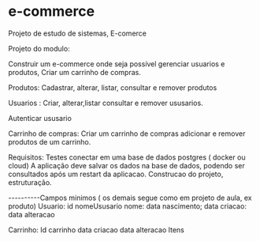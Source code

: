 # e-commerce
Projeto de estudo de sistemas, E-comerce

Projeto do modulo: 

 Construir um e-commerce onde seja possível gerenciar usuarios e produtos, Criar um carrinho de compras.  

Produtos:
    Cadastrar, alterar, listar, consultar e remover produtos

Usuarios : 
    Criar, alterar,listar consultar e remover ususarios.

Autenticar ususario

Carrinho de compras:
    Criar um carrinho de compras
    adicionar e remover produtos de um carrinho.

Requisitos:
 Testes
 conectar em uma base de dados postgres ( docker ou cloud)
 A aplicação deve salvar os dados na base de dados, podendo ser consultados após um restart da aplicacao.
 Construcao do projeto, estruturação.

----------Campos minimos ( os demais segue como em projeto de aula, ex produto)
Usuario:
id
nomeUsusario
nome:
data nascimento;
data criacao:
data alteracao

Carrinho:
Id carrinho
data criacao
data alteracao
Itens
